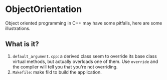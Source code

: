 # ObjectOrientation

Object oriented programming in C++ may have some pitfalls, here are some
illustrations.

## What is it?

  1. `default_argument.cpp`: a derived class seem to override its base class
    virtual methods, but actually overloads one of them.  Use `override` and
    the compiler will tell you that you're not overriding.
  1. `Makefile`: make fild to build the application.
